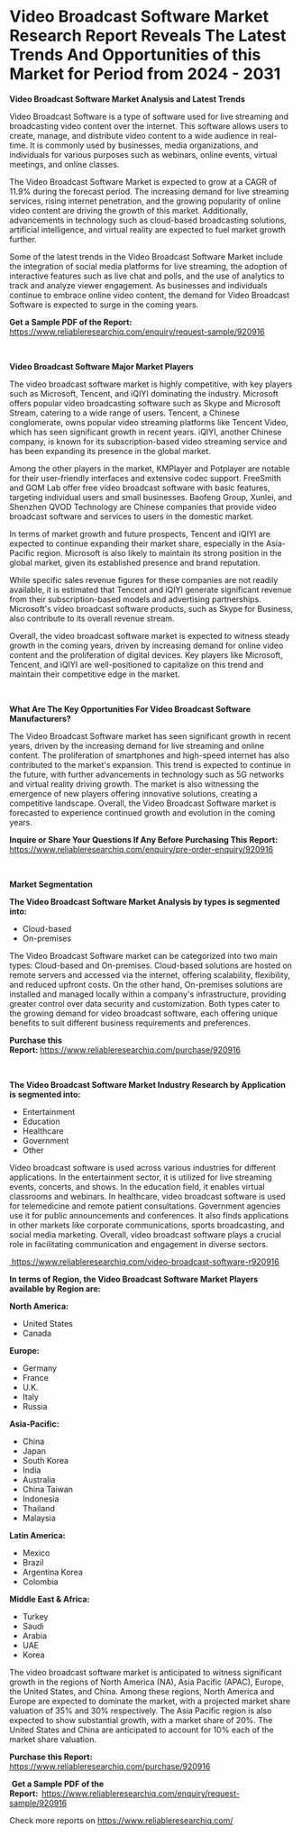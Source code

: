 <p><h1>Video Broadcast Software Market Research Report Reveals The Latest Trends And Opportunities of this Market for Period from 2024 - 2031</h1></p><p><strong>Video Broadcast Software Market Analysis and Latest Trends</strong></p>
<p><p>Video Broadcast Software is a type of software used for live streaming and broadcasting video content over the internet. This software allows users to create, manage, and distribute video content to a wide audience in real-time. It is commonly used by businesses, media organizations, and individuals for various purposes such as webinars, online events, virtual meetings, and online classes.</p><p>The Video Broadcast Software Market is expected to grow at a CAGR of 11.9% during the forecast period. The increasing demand for live streaming services, rising internet penetration, and the growing popularity of online video content are driving the growth of this market. Additionally, advancements in technology such as cloud-based broadcasting solutions, artificial intelligence, and virtual reality are expected to fuel market growth further.</p><p>Some of the latest trends in the Video Broadcast Software Market include the integration of social media platforms for live streaming, the adoption of interactive features such as live chat and polls, and the use of analytics to track and analyze viewer engagement. As businesses and individuals continue to embrace online video content, the demand for Video Broadcast Software is expected to surge in the coming years.</p></p>
<p><strong>Get a Sample PDF of the Report:&nbsp;</strong> <a href="https://www.reliableresearchiq.com/enquiry/request-sample/920916">https://www.reliableresearchiq.com/enquiry/request-sample/920916</a></p>
<p>&nbsp;</p>
<p><strong>Video Broadcast Software Major Market Players</strong></p>
<p><p>The video broadcast software market is highly competitive, with key players such as Microsoft, Tencent, and iQIYI dominating the industry. Microsoft offers popular video broadcasting software such as Skype and Microsoft Stream, catering to a wide range of users. Tencent, a Chinese conglomerate, owns popular video streaming platforms like Tencent Video, which has seen significant growth in recent years. iQIYI, another Chinese company, is known for its subscription-based video streaming service and has been expanding its presence in the global market.</p><p>Among the other players in the market, KMPlayer and Potplayer are notable for their user-friendly interfaces and extensive codec support. FreeSmith and GOM Lab offer free video broadcast software with basic features, targeting individual users and small businesses. Baofeng Group, Xunlei, and Shenzhen QVOD Technology are Chinese companies that provide video broadcast software and services to users in the domestic market.</p><p>In terms of market growth and future prospects, Tencent and iQIYI are expected to continue expanding their market share, especially in the Asia-Pacific region. Microsoft is also likely to maintain its strong position in the global market, given its established presence and brand reputation.</p><p>While specific sales revenue figures for these companies are not readily available, it is estimated that Tencent and iQIYI generate significant revenue from their subscription-based models and advertising partnerships. Microsoft's video broadcast software products, such as Skype for Business, also contribute to its overall revenue stream.</p><p>Overall, the video broadcast software market is expected to witness steady growth in the coming years, driven by increasing demand for online video content and the proliferation of digital devices. Key players like Microsoft, Tencent, and iQIYI are well-positioned to capitalize on this trend and maintain their competitive edge in the market.</p></p>
<p>&nbsp;</p>
<p><strong>What Are The Key Opportunities For Video Broadcast Software Manufacturers?</strong></p>
<p><p>The Video Broadcast Software market has seen significant growth in recent years, driven by the increasing demand for live streaming and online content. The proliferation of smartphones and high-speed internet has also contributed to the market's expansion. This trend is expected to continue in the future, with further advancements in technology such as 5G networks and virtual reality driving growth. The market is also witnessing the emergence of new players offering innovative solutions, creating a competitive landscape. Overall, the Video Broadcast Software market is forecasted to experience continued growth and evolution in the coming years.</p></p>
<p><strong>Inquire or Share Your Questions If Any Before Purchasing This Report:</strong> <a href="https://www.reliableresearchiq.com/enquiry/pre-order-enquiry/920916">https://www.reliableresearchiq.com/enquiry/pre-order-enquiry/920916</a></p>
<p>&nbsp;</p>
<p><strong>Market Segmentation</strong></p>
<p><strong>The Video Broadcast Software Market Analysis by types is segmented into:</strong></p>
<p><ul><li>Cloud-based</li><li>On-premises</li></ul></p>
<p><p>The Video Broadcast Software market can be categorized into two main types: Cloud-based and On-premises. Cloud-based solutions are hosted on remote servers and accessed via the internet, offering scalability, flexibility, and reduced upfront costs. On the other hand, On-premises solutions are installed and managed locally within a company's infrastructure, providing greater control over data security and customization. Both types cater to the growing demand for video broadcast software, each offering unique benefits to suit different business requirements and preferences.</p></p>
<p><strong>Purchase this Report:&nbsp;</strong><a href="https://www.reliableresearchiq.com/purchase/920916">https://www.reliableresearchiq.com/purchase/920916</a></p>
<p>&nbsp;</p>
<p><strong>The Video Broadcast Software Market Industry Research by Application is segmented into:</strong></p>
<p><ul><li>Entertainment</li><li>Education</li><li>Healthcare</li><li>Government</li><li>Other</li></ul></p>
<p><p>Video broadcast software is used across various industries for different applications. In the entertainment sector, it is utilized for live streaming events, concerts, and shows. In the education field, it enables virtual classrooms and webinars. In healthcare, video broadcast software is used for telemedicine and remote patient consultations. Government agencies use it for public announcements and conferences. It also finds applications in other markets like corporate communications, sports broadcasting, and social media marketing. Overall, video broadcast software plays a crucial role in facilitating communication and engagement in diverse sectors.</p></p>
<p><a href="https://www.reliableresearchiq.com/video-broadcast-software-r920916">&nbsp;https://www.reliableresearchiq.com/video-broadcast-software-r920916</a></p>
<p><strong>In terms of Region, the Video Broadcast Software Market Players available by Region are:</strong></p>
<p>
    <p> <strong> North America: </strong>
        <ul>
            <li>United States</li>
            <li>Canada</li>
        </ul>
        </p> 
    <p> <strong> Europe: </strong>
        <ul>
            <li>Germany</li>
            <li>France</li>
            <li>U.K.</li>
            <li>Italy</li>
            <li>Russia</li>
        </ul>
        </p> 
    <p> <strong> Asia-Pacific: </strong>
        <ul>
            <li>China</li>
            <li>Japan</li>
            <li>South Korea</li>
            <li>India</li>
            <li>Australia</li>
            <li>China Taiwan</li>
            <li>Indonesia</li>
            <li>Thailand</li>
            <li>Malaysia</li>
        </ul>
        </p> 
    <p> <strong> Latin America: </strong>
        <ul>
            <li>Mexico</li>
            <li>Brazil</li>
            <li>Argentina Korea</li>
            <li>Colombia</li>
        </ul>
        </p> 
    <p> <strong> Middle East & Africa: </strong>
        <ul>
            <li>Turkey</li>
            <li>Saudi</li>
            <li>Arabia</li>
            <li>UAE</li>
            <li>Korea</li>
        </ul>
    </p>
    </p>
<p><p>The video broadcast software market is anticipated to witness significant growth in the regions of North America (NA), Asia Pacific (APAC), Europe, the United States, and China. Among these regions, North America and Europe are expected to dominate the market, with a projected market share valuation of 35% and 30% respectively. The Asia Pacific region is also expected to show substantial growth, with a market share of 20%. The United States and China are anticipated to account for 10% each of the market share valuation.</p></p>
<p><strong>Purchase this Report: </strong><a href="https://www.reliableresearchiq.com/purchase/920916">https://www.reliableresearchiq.com/purchase/920916</a></p>
<p>&nbsp;<strong>Get a Sample PDF of the Report:&nbsp;&nbsp;</strong><a href="https://www.reliableresearchiq.com/enquiry/request-sample/920916">https://www.reliableresearchiq.com/enquiry/request-sample/920916</a></p>
<p><strong></strong></p>
<p>Check more reports on <a href="https://www.reliableresearchiq.com/">https://www.reliableresearchiq.com/</a></p>